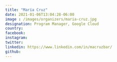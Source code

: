```yaml
---
title: "María Cruz"
date: 2021-01-06T13:04:28-06:00
image : /images/organizers/maria-cruz.jpg
designation: Program Manager, Google Cloud
country: 
facebook: 
instagram: 
twitter: 
linkedin: https://www.linkedin.com/in/macruzbar/
github: 
---
```



